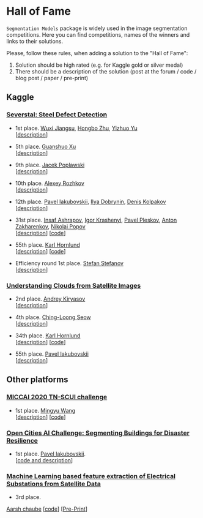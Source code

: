 # Hall of Fame

`Segmentation Models` package is widely used in the image segmentation competitions.
Here you can find competitions, names of the winners and links to their solutions.

Please, follow these rules, when adding a solution to the "Hall of Fame":

1. Solution should be high rated (e.g. for Kaggle gold or silver medal) 
2. There should be a description of the solution (post at the forum / code / blog post / paper / pre-print)


## Kaggle

### [Severstal: Steel Defect Detection](https://www.kaggle.com/c/severstal-steel-defect-detection)

- 1st place. 
[Wuxi Jiangsu](https://www.kaggle.com/rguo97), 
[Hongbo Zhu](https://www.kaggle.com/zhuhongbo), 
[Yizhuo Yu](https://www.kaggle.com/paffpaffyu)  
[[description](https://www.kaggle.com/c/severstal-steel-defect-detection/discussion/114254#latest-675874)]

- 5th place. 
[Guanshuo Xu](https://www.kaggle.com/wowfattie)  
[[description](https://www.kaggle.com/c/severstal-steel-defect-detection/discussion/117208#latest-675385)]

- 9th place. 
[Jacek Poplawski](https://www.linkedin.com/in/jacekpoplawski/)  
[[description](https://www.kaggle.com/c/severstal-steel-defect-detection/discussion/114297#latest-660842)]

- 10th place.
[Alexey Rozhkov](https://www.linkedin.com/in/alexisrozhkov)  
[[description](https://www.kaggle.com/c/severstal-steel-defect-detection/discussion/114465#latest-659615)]

- 12th place. 
[Pavel Iakubovskii](https://www.linkedin.com/in/pavel-iakubovskii/), 
[Ilya Dobrynin](https://www.linkedin.com/in/ilya-dobrynin-79a89b106/), 
[Denis Kolpakov](https://www.linkedin.com/in/denis-kolpakov-ab3137197/)  
[[description](https://www.kaggle.com/c/severstal-steel-defect-detection/discussion/114309#latest-661404)]

- 31st place. 
[Insaf Ashrapov](https://www.linkedin.com/in/iashrapov/), 
[Igor Krashenyi](https://www.linkedin.com/in/igor-krashenyi-38b89b98), 
[Pavel Pleskov](https://www.linkedin.com/in/ppleskov), 
[Anton Zakharenkov](https://www.linkedin.com/in/anton-zakharenkov/), 
[Nikolai Popov](https://www.linkedin.com/in/nikolai-popov-b2157370/)  
[[description](https://www.kaggle.com/c/severstal-steel-defect-detection/discussion/114383#latest-658438)]
[[code](https://github.com/Diyago/Severstal-Steel-Defect-Detection)]

- 55th place. 
[Karl Hornlund](https://www.linkedin.com/in/karl-hornlund/)  
[[description](https://www.kaggle.com/c/severstal-steel-defect-detection/discussion/114410#latest-672682)]
[[code](https://github.com/khornlund/severstal-steel-defect-detection)]

- Efficiency round 1st place.
[Stefan Stefanov](https://www.linkedin.com/in/stefan-stefanov-63a77b1)  
[[description](https://www.kaggle.com/c/severstal-steel-defect-detection/discussion/117486#latest-674229)]


### [Understanding Clouds from Satellite Images](https://www.kaggle.com/c/understanding_cloud_organization)

- 2nd place.
[Andrey Kiryasov](https://www.kaggle.com/ekydna)  
[[description](https://www.kaggle.com/c/understanding_cloud_organization/discussion/118255#latest-678189)]

- 4th place.
[Ching-Loong Seow](https://www.linkedin.com/in/clseow/)  
[[description](https://www.kaggle.com/c/understanding_cloud_organization/discussion/118016#latest-677333)]

- 34th place.
[Karl Hornlund](https://www.linkedin.com/in/karl-hornlund/)  
[[description](https://www.kaggle.com/c/understanding_cloud_organization/discussion/118250#latest-678176)]
[[code](https://github.com/khornlund/understanding-cloud-organization)]

- 55th place.
[Pavel Iakubovskii](https://www.linkedin.com/in/pavel-iakubovskii/)  
[[description](https://www.kaggle.com/c/understanding_cloud_organization/discussion/118019#latest-678626)]

## Other platforms

### [MICCAI 2020 TN-SCUI challenge](https://tn-scui2020.grand-challenge.org/Home/)  
- 1st place.
[Mingyu Wang](https://github.com/WAMAWAMA)  
[[description](https://github.com/WAMAWAMA/TNSCUI2020-Seg-Rank1st)]
[[code](https://github.com/WAMAWAMA/TNSCUI2020-Seg-Rank1st)]

### [Open Cities AI Challenge: Segmenting Buildings for Disaster Resilience](https://www.drivendata.org/competitions/60/building-segmentation-disaster-resilience/)
 - 1st place.
[Pavel Iakubovskii](https://www.linkedin.com/in/pavel-iakubovskii/).  
[[code and description](https://github.com/qubvel/open-cities-challenge)]

### [Machine Learning based feature extraction of Electrical Substations from Satellite Data ](https://competitions.codalab.org/competitions/32132#learn_the_details)

- 3rd place.

[Aarsh chaube](https://github.com/Aarsh2001)
[[code](https://github.com/Aarsh2001/ML_Challenge_NRSC)]
[[Pre-Print](https://github.com/Aarsh2001/ML_Challenge_NRSC/blob/main/3rd%20Rank%20Submission.pdf)]
